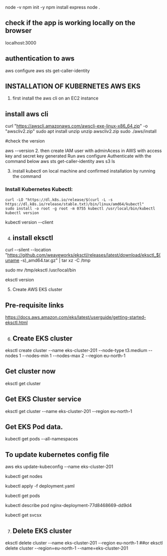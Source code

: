 node -v
npm init -y
npm install express
node .

## check if the app is working locally on the browser
localhost:3000

## authentication to aws
aws configure
aws sts get-caller-identity



## INSTALLATION OF KUBERNETES AWS EKS 

1. first install the aws cli on an EC2 instance
## install aws cli
curl "https://awscli.amazonaws.com/awscli-exe-linux-x86_64.zip" -o "awscliv2.zip" 
sudo apt install unzip 
unzip awscliv2.zip 
sudo ./aws/install

#check the version

aws --version
2. then create IAM user with adminAcess in AWS with  access key and secret key generated
Run aws configure
Authenticate with the command below
aws sts get-caller-identity
aws s3 ls

3. install kubectl on local machine and confirmed installation by running the command
### Install Kubernetes Kubectl:

    curl -LO "https://dl.k8s.io/release/$(curl -L -s https://dl.k8s.io/release/stable.txt)/bin/linux/amd64/kubectl"
    sudo install -o root -g root -m 0755 kubectl /usr/local/bin/kubectl
    kubectl version 
kubectl version --client

4. ## install eksctl

curl --silent --location "https://github.com/weaveworks/eksctl/releases/latest/download/eksctl_$(uname -s)_amd64.tar.gz" | tar xz -C /tmp

sudo mv /tmp/eksctl /usr/local/bin

eksctl version

5. Create AWS EKS cluster

## Pre-requisite links
https://docs.aws.amazon.com/eks/latest/userguide/getting-started-eksctl.html

6. ## Create EKS cluster
eksctl create cluster --name eks-cluster-201 --node-type t3.medium --nodes 1 --nodes-min 1 --nodes-max 2 --region eu-north-1

## Get cluster now
eksctl get cluster 

## Get EKS Cluster service
eksctl get cluster --name eks-cluster-201 --region eu-north-1

## Get EKS Pod data.
kubectl get pods --all-namespaces

## To update kubernetes config file
aws eks update-kubeconfig --name eks-cluster-201

kubectl get nodes

kubectl apply -f deployment.yaml

kubectl get pods

kubectl describe pod nginx-deployment-77d8468669-dd9d4

kubectl get svcsx

7. ## Delete EKS cluster
eksctl delete cluster --name eks-cluster-201 --region eu-north-1
##or 
eksctl delete cluster --region=eu-north-1 --name=eks-cluster-201



